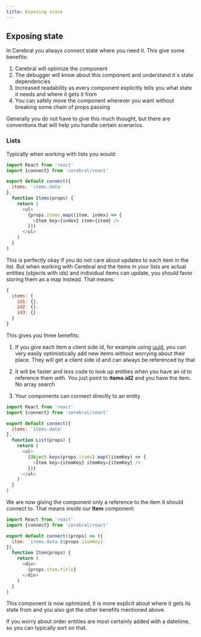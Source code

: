 ```yaml
---
title: Exposing state
---
```


## Exposing state

In Cerebral you always connect state where you need it. This give some benefits:

1. Cerebral will optimize the component
2. The debugger will know about this component and understand it´s state dependencies
3. Increased readability as every component explicitly tells you what state it needs and where it gets it from
4. You can safely move the component wherever you want without breaking some chain of props passing

Generally you do not have to give this much thought, but there are conventions that will help you handle certain scenarios.

### Lists
Typically when working with lists you would:

```js
import React from 'react'
import {connect} from 'cerebral/react'

export default connect({
  items: 'items.data'
},
  function Items(props) {
    return (
      <ul>
        {props.items.map((item, index) => {
          <Item key={index} item={item} />
        })}
      </ul>
    )
  }
)
```

This is perfectly okay if you do not care about updates to each item in the list. But when working with Cerebral and the items in your lists are actual entities (objects with ids) and individual items can update, you should favor storing them as a map instead. That means:

```js
{
  items: {
    id1: {},
    id2: {},
    id3: {}
  }
}
```

This gives you three benefits:

1. If you give each item a client side id, for example using [uuid](https://www.npmjs.com/package/uuid), you can very easily optimistically add new items without worrying about their place. They will get a client side id and can always be referenced by that

2. It will be faster and less code to look up entities when you have an id to reference them with. You just point to **items.id2** and you have the item. No array search

3. Your components can connect directly to an entity

```js
import React from 'react'
import {connect} from 'cerebral/react'

export default connect({
  items: 'items.data'
},
  function List(props) {
    return (
      <ul>
        {Object.keys(props.items).map((itemKey) => {
          <Item key={itemKey} itemKey={itemKey} />
        })}
      </ul>
    )
  }
)
```

We are now giving the component only a reference to the item it should connect to. That means inside our **Item** component:

```js
import React from 'react'
import {connect} from 'cerebral/react'

export default connect((props) => ({
  item: `items.data.${props.itemKey}`
}),
  function Item(props) {
    return (
      <div>
        {props.item.title}
      </div>
    )
  }
)
```

This component is now optimized, it is more explicit about where it gets its state from and you also got the other benefits mentioned above.

If you worry about order entities are most certainly added with a datetime, so you can typically sort on that.

